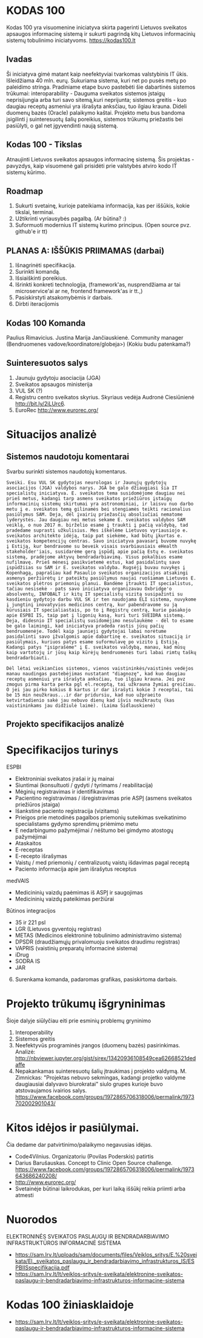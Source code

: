 # KODAS 100
Kodas 100 yra visuomenine iniciatyva skirta pagerinti Lietuvos sveikatos apsaugos informacinę sistemą ir sukurti pagrindą kitų Lietuvos informacinių sistemų tobulinimo iniciatyvoms.
https://kodas100.lt

## Ivadas
Ši iniciatyva gimė matant kaip neefektyviai tvarkomas valstybinis IT ūkis. Išleidžiama 40 mln. eurų. Sukuriama sistema, kuri net po pusės metų po paleidimo stringa.
Pradiniame etape buvo pastebėti šie dabartinės sistemos trūkumai: interoparability - Dauguma sveikatos sistemos įstaigų neprisijungia arba turi savo sitemą,kuri neprijunta; sistemos greitis -  kuo daugiau receptų asmeniui yra išrašyta anksčiau, tuo ilgiau krauna. Dideli duomenų bazės (Oracle) palaikymo kaštai.
Projekto metu bus bandoma įsigilinti į suinteresuotų šalių poreikius, sistemos trūkumų priežastis bei pasiūlyti, o gal net įgyvendinti naują sistemą.

## Kodas 100 - Tikslas 
Atnaujinti Lietuvos sveikatos apsaugos informacinę sistemą.
Šis projektas - pavyzdys, kaip visuomenė gali prisidėti prie valstybės atviro kodo IT sistemų kūrimo.

## Roadmap
1. Sukurti svetainę, kurioje pateikiama informacija, kas per iššūkis, kokie tikslai, terminai.
2. Užtikrinti vyriausybės pagalbą. (Ar būtina? :)
3. Suformuoti modernius IT sistemų kurimo principus. (Open source pvz. github'e ir tt)

## PLANAS A: IŠŠŪKIS PRIIMAMAS (darbai)
1. Išnagrinėti specifikacija.
2. Surinkti komandą.
3. Išsiaiškinti poreikius.
4. Išrinkti konkreti technologija, (framework'as, nusprendžiama ar tai microservice'ai ar ne, frontend framework'as ir tt.,)
5. Pasiskirstyti atsakomybėmis ir darbais.
6. Dirbti iteracijomis

## Kodas 100 Komanda
Paulius Rimavicius.
Justina Marija Jančiauskienė. Community manager (Bendruomenes vadove/koordinatore/globeja>)
(Kokiu budu patenkama?)

## Suinteresuotos salys
1. Jaunuju gydytoju asociacija (JGA)
2. Sveikatos apsaugos ministerija
3. VUL SK (?)
4. Registru centro sveikatos skyrius. Skyriaus vedėja Audronė Ciesiūnienė http://bit.ly/2iLUrc6. 
5. EuroRec http://www.eurorec.org/

# Situacijos analizė
## Sistemos naudotoju komentarai
Svarbu surinkti sistemos naudotojų komentarus.
```
Sveiki. Esu VUL SK gydytojas neurologas ir Jaunųjų gydytojų asociacijos (JGA) valdybos narys. JGA be galo džiaugiasi šia IT specialistų iniciatyva. E. sveikatos tema susidomėjome daugiau nei prieš metus, kadangi tarp asmens sveikatos priežiūros įstaigų informacinių sistemų skirtumai yra astronominiai, ir laisvu nuo darbo metu į e. sveikatos temą gilinamės bei stengiamės teikti racionalius pasiūlymus SAM. Deja, dėl įvairių priežasčių absoliučiai nematome lyderystės. Jau daugiau nei metus sekame E. sveikatos valdybos SAM veiklą, o nuo 2017 m. birželio esame į traukti į pačią valdybą, tad pradedame suprasti užkulisius. Mes iškėlėme Lietuvos vyriausiojo e. sveikatos architekto idėją, taip pat siekėme, kad būtų įkurtas e. sveikatos kompetencijų centras. Savo iniciatyva pavasarį buvome nuvykę į Estiją, kur bendravome su beveik visais svarbiausiais eHealth stakeholder'iais, susidarėme gerą įspūdį apie pačią Estų e. sveikatos sistemą, pradėjome aktyvų bendradarbiavimą. Visus pokalbius esame nufilmavę. Prieš mėnesį pasikvietemė estus, kad pasidalintų savo įspūdžiias su SAM ir E. sveikatos valdyba. Rugsėjį buvau nuvykęs į Kopenhagą, paprašiau kad Pasaulio sveikatos organizacijos atsakingi asmenys peržiūrėtų ir pateiktų pasiūlymus naujai ruošiamam Lietuvos E. sveikatos plėtros priemonių planui. Bandėme įtraukti IT specialistus, tačiau nesisekė - pats savo iniciatyva organizavau Oxbridge'o absolventų, INFOBALT ir kitų IT specialistų vizitą susipažinti su kasdieniu gydytojo darbu VUL SK ir ten naudojama ELI sistema, nuvykome į jungtinį inovatyvios medicinos centrą, kur pabendravome su ją kūrusiais IT specialiastais, po to į Registrų centrą, kurie pasakojo apie ESPBI IS, taip pat į ligonių kasą, kuri turi SVEIDRA sistemą. Deja, didesnio IT specialistų susidomėjimo nesulaukėme - dėl to esame be galo laimingi, kad iniciatyva pradeda rastis jūsų pačių bendruomenėje. Todėl kaip jaunieji gydytojai labai norėtume pasidalinti savo įžvalgomis apie dabartinę e. sveikatos situaciją ir pasiūlymais, kuriuos patys esame suformulavę po vizito į Estiją. Kadangi patys "įsiprašėme" į E. sveikatos valdybą, manau, kad mūsų kaip vartotojų ir jūsų kaip kūrėjų bendruomenės turi labai rimtų taškų bendradarbiauti.
```

```
Dėl lėtai veikiančios sistemos, vienos vaistininkės/vaistinės vedėjos manau naudingas pastebėjimas nustatant "diagnozę", kad kuo daugiau receptų asmeniui yra išrašyta anksčiau, tuo ilgiau krauna. Jei pvz zmogus pirma karta perka pgl el.receptą, tai užkrauna žymiai greičiau. O jei jau pirko kokius 8 kartus ir dar išrašyti kokie 3 receptai, tai be 15 min neužkraus...ir dar pridursiu, kad nuo užpraeito ketvirtadienio sakė jau nebuvo dienų kad išvis neužkrautų (kas vaistininkams jau didžiulė laimė). (Laima Šidlauskienė)
```

## Projekto specifikacijos analizė 
# Specifikacijos turinys
ESPBI    
- Elektroniniai sveikatos įrašai ir jų mainai
- Siuntimai (konsultuoti / gydyti / tyrimams / reabilitacija)
- Mėginių registravimas ir identifikavimas
- Pacientino registravimas / išregistravimas prie ASPĮ (asmens sveikatos priežiūros įstaiga)
- Išankstinė paciento registracija (vizitams)
- Prieigos prie metodinės pagalbos priemonių suteikimas sveikatinimo specialistams gydymo sprendimų priėmimo metu
- E nedarbingumo pažymėjimai / nėštumo bei gimdymo atostogų pažymėjimai
- Ataskaitos
- E-receptas    
- E-recepto išrašymas
- Vaistų / med priemonių / centralizuotų vaistų išdavimas pagal receptą
- Paciento informacija apie jam išrašytus receptus

medVAIS    
- Medicininių vaizdų paėmimas iš ASPĮ ir saugojimas
- Medicininių vaizdų pateikimas peržiūrai
    
Būtinos integracijos    
- 35 ir 221 psl
- LGR (Lietuvos gyventojų registras)
- METAS (Medicinos elektroninė tobulinimo administravimo sistema)
- DPSDR (draudžiamųjų privalomuoju sveikatos draudimu registras)
- VAPRIS (vaistinių preparatų informacinė sistema)
- iDrug
- SODRA IS
- JAR

6. Surenkama komanda, padaromas grafikas, pasiskirtoma darbais.

# Projekto trūkumų išgryninimas
Šioje dalyje siūlyčiau eiti prie esminių problemų gryninimo
1. Interoperability
2. Sistemos greitis
3. Neefektyvūs programinės įrangos (duomenų bazės) pasirinkimas. Analizė: http://nbviewer.jupyter.org/gist/sirex/13420936108549cea62668521dedaffe
4. Nepakankamas suinteresuotų šalių įtraukimas į projekto valdymą. M. Zimnickas: "Projektas nebuvo sekmingas, kadangi projetko valdyme daugiausiai dalyvavo biurokratai" siulo grupes kurioje buvo atstovaujamos ivairios salys. https://www.facebook.com/groups/1972865706318006/permalink/1973702002901043/ 

# Kitos idėjos ir pasiūlymai.
Čia dedame dar patvirtinimo/palaikymo negavusias idėjas.
- Code4Vilnius. Organizatoriu (Povilas Poderskis) patirtis
- Darius Barušauskas. Concept to Clinic Open Source challenge. https://www.facebook.com/groups/1972865706318006/permalink/1973643686240208/
- http://www.eurorec.org/
- Svetainėje būtinai laikrodukas, per kuri laiką iššūkį reikia priimti arba atmesti

# Nuorodos
ELEKTRONINĖS SVEIKATOS PASLAUGŲ IR BENDRADARBIAVIMO INFRASTRUKTŪROS INFORMACINĖ SISTEMA
- https://sam.lrv.lt/uploads/sam/documents/files/Veiklos_sritys/E.%20sveikata/El._sveikatos_paslaugu_ir_bendradarbiavimo_infrastrukturos_IS/ESPBIISspecifikacija.pdf
- https://sam.lrv.lt/lt/veiklos-sritys/e-sveikata/elektronine-sveikatos-paslaugu-ir-bendradarbiavimo-infrastrukturos-informacine-sistema

# Kodas 100 žiniasklaidoje
- https://sam.lrv.lt/lt/veiklos-sritys/e-sveikata/elektronine-sveikatos-paslaugu-ir-bendradarbiavimo-infrastrukturos-informacine-sistema
